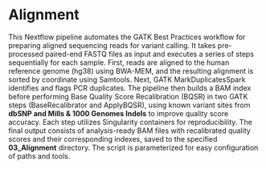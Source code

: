 # Alignment
   This Nextflow pipeline automates the GATK Best Practices workflow for preparing aligned sequencing reads for variant calling. It takes pre-processed paired-end FASTQ files as input and executes a series of steps sequentially for each sample. 
   First, reads are aligned to the human reference genome (hg38) using BWA-MEM, and the resulting alignment is sorted by coordinate using Samtools. Next, GATK MarkDuplicatesSpark identifies and flags PCR duplicates. The pipeline then builds a BAM index before performing Base Quality Score Recalibration (BQSR) in two GATK steps (BaseRecalibrator and ApplyBQSR), using known variant sites from **dbSNP and Mills & 1000 Genomes Indels** to improve quality score accuracy. Each step utilizes Singularity containers for reproducibility. The final output consists of analysis-ready BAM files with recalibrated quality scores and their corresponding indexes, saved to the specified **03_Alignment** directory. The script is parameterized for easy configuration of paths and tools.
